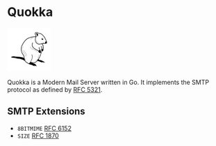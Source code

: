 # Quokka

<img src="https://github.com/quokkamail/quokka/raw/main/logo/logo.png" width="100">

Quokka is a Modern Mail Server written in Go. It implements the SMTP protocol as defined by [RFC 5321](https://datatracker.ietf.org/doc/html/rfc5321).

## SMTP Extensions

- `8BITMIME` [RFC 6152](https://datatracker.ietf.org/doc/html/rfc6152)
- `SIZE` [RFC 1870](https://datatracker.ietf.org/doc/html/rfc1870)
